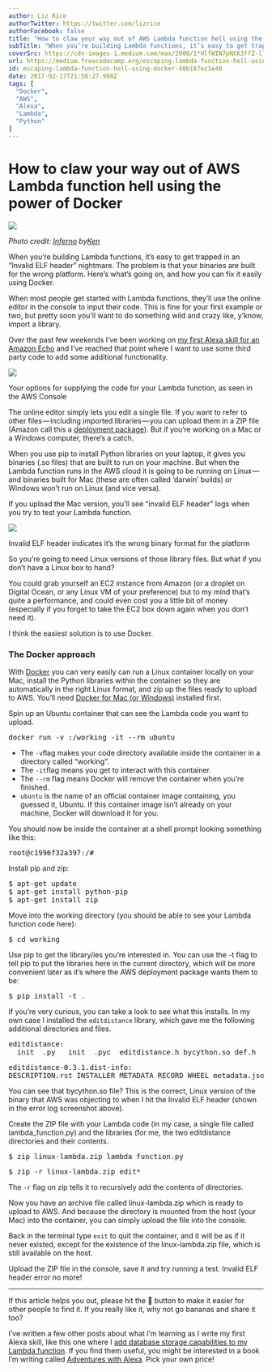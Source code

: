```yaml
---
author: Liz Rice
authorTwitter: https://twitter.com/lizrice
authorFacebook: false
title: "How to claw your way out of AWS Lambda function hell using the power of Docker"
subTitle: "When you’re building Lambda functions, it’s easy to get trapped in an “Invalid ELF header” nightmare. The problem is that your binaries a..."
coverSrc: https://cdn-images-1.medium.com/max/2000/1*HlfWIN7pNtK3ffZ-ll1cZQ.png
url: https://medium.freecodecamp.org/escaping-lambda-function-hell-using-docker-40b187ec1e48
id: escaping-lambda-function-hell-using-docker-40b187ec1e48
date: 2017-02-17T21:58:27.998Z
tags: [
  "Docker",
  "AWS",
  "Alexa",
  "Lambda",
  "Python"
]
---
```

# How to claw your way out of AWS Lambda function hell using the power of Docker







![](https://cdn-images-1.medium.com/max/2000/1*HlfWIN7pNtK3ffZ-ll1cZQ.png)

_Photo credit:_ [_Inferno_](https://flic.kr/p/76rbCN) _by_[_Ken_](https://www.flickr.com/photos/fractal_ken/)







When you’re building Lambda functions, it’s easy to get trapped in an “Invalid ELF header” nightmare. The problem is that your binaries are built for the wrong platform. Here’s what’s going on, and how you can fix it easily using Docker.

When most people get started with Lambda functions, they’ll use the online editor in the console to input their code. This is fine for your first example or two, but pretty soon you’ll want to do something wild and crazy like, y’know, import a library.

Over the past few weekends I’ve been working on [my first Alexa skill for an Amazon Echo](https://hackernoon.com/my-first-alexa-custom-skill-6a198d385c84#.qfxjk23ov) and I’ve reached that point where I want to use some third party code to add some additional functionality.



![](https://cdn-images-1.medium.com/max/1600/1*HyllRxG4b3qR6A5_Ed8qzg.png)

Your options for supplying the code for your Lambda function, as seen in the AWS Console



The online editor simply lets you edit a single file. If you want to refer to other files — including imported libraries — you can upload them in a ZIP file (Amazon call this a [deployment package](http://docs.aws.amazon.com/lambda/latest/dg/lambda-python-how-to-create-deployment-package.html)). But if you‘re working on a Mac or a Windows computer, there’s a catch.

When you use pip to install Python libraries on your laptop, it gives you binaries (.so files) that are built to run on your machine. But when the Lambda function runs in the AWS cloud it is going to be running on Linux — and binaries built for Mac (these are often called ‘darwin’ builds) or Windows won’t run on Linux (and vice versa).

If you upload the Mac version, you’ll see “invalid ELF header” logs when you try to test your Lambda function.



![](https://cdn-images-1.medium.com/max/1600/1*JWGr2DJqeATxGn2PQ-n3xQ.png)

Invalid ELF header indicates it’s the wrong binary format for the platform



So you’re going to need Linux versions of those library files. But what if you don’t have a Linux box to hand?

You could grab yourself an EC2 instance from Amazon (or a droplet on Digital Ocean, or any Linux VM of your preference) but to my mind that’s quite a performance, and could even cost you a little bit of money (especially if you forget to take the EC2 box down again when you don’t need it).

I think the easiest solution is to use Docker.

### The Docker approach

With [Docker](http://docker.com) you can very easily can run a Linux container locally on your Mac, install the Python libraries within the container so they are automatically in the right Linux format, and zip up the files ready to upload to AWS. You’ll need [Docker for Mac (or Windows)](https://www.docker.com/products/docker) installed first.

Spin up an Ubuntu container that can see the Lambda code you want to upload.

<pre name="175f" id="175f" class="graf graf--pre graf-after--p">docker run -v <directory with your code>:/working -it --rm ubuntu</pre>

*   The `-v`flag makes your code directory available inside the container in a directory called “working”.
*   The `-it`flag means you get to interact with this container.
*   The `--rm` flag means Docker will remove the container when you’re finished.
*   `ubuntu` is the name of an official container image containing, you guessed it, Ubuntu. If this container image isn’t already on your machine, Docker will download it for you.

You should now be inside the container at a shell prompt looking something like this:

<pre name="daac" id="daac" class="graf graf--pre graf-after--p">root@c1996f32a397:/#</pre>

Install pip and zip:

<pre name="c96a" id="c96a" class="graf graf--pre graf-after--p">$ apt-get update  
$ apt-get install python-pip  
$ apt-get install zip</pre>

Move into the working directory (you should be able to see your Lambda function code here):

<pre name="dbf7" id="dbf7" class="graf graf--pre graf-after--p">$ cd working</pre>

Use pip to get the library/ies you’re interested in. You can use the -t flag to tell pip to put the libraries here in the current directory, which will be more convenient later as it’s where the AWS deployment package wants them to be:

<pre name="f209" id="f209" class="graf graf--pre graf-after--p">$ pip install -t . <library></pre>

If you’re very curious, you can take a look to see what this installs. In my own case I installed the `editdistance` library, which gave me the following additional directories and files.

<pre name="4f87" id="4f87" class="graf graf--pre graf-after--p">editdistance:  
__init__.py __init__.pyc _editdistance.h bycython.so def.h</pre>

<pre name="5642" id="5642" class="graf graf--pre graf-after--pre">editdistance-0.3.1.dist-info:  
DESCRIPTION.rst INSTALLER METADATA RECORD WHEEL metadata.json top_level.txt</pre>

You can see that bycython.so file? This is the correct, Linux version of the binary that AWS was objecting to when I hit the Invalid ELF header (shown in the error log screenshot above).

Create the ZIP file with your Lambda code (in my case, a single file called lambda_function.py) and the libraries (for me, the two editdistance directories and their contents.

<pre name="719f" id="719f" class="graf graf--pre graf-after--p">$ zip linux-lambda.zip lambda_function.py</pre>

<pre name="7f9e" id="7f9e" class="graf graf--pre graf-after--pre">$ zip -r linux-lambda.zip edit*</pre>

The `-r` flag on zip tells it to recursively add the contents of directories.

Now you have an archive file called linux-lambda.zip which is ready to upload to AWS. And because the directory is mounted from the host (your Mac) into the container, you can simply upload the file into the console.

Back in the terminal type `exit` to quit the container, and it will be as if it never existed, except for the existence of the linux-lambda.zip file, which is still available on the host.

Upload the ZIP file in the console, save it and try running a test. Invalid ELF header error no more!











* * *







If this article helps you out, please hit the 💚 button to make it easier for other people to find it. If you really like it, why not go bananas and share it too?

I’ve written a few other posts about what I’m learning as I write my first Alexa skill, like this one where I [add database storage capabilities to my Lambda function](https://hackernoon.com/my-alexa-skill-with-storage-5adb1d097b88#.d0a1a7xha). If you find them useful, you might be interested in a book I’m writing called [Adventures with Alexa](http://leanpub.com/adventureswithalexa). Pick your own price!








